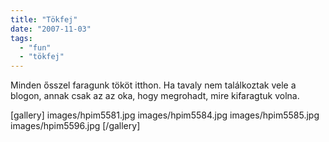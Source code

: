 ```yaml
---
title: "Tökfej"
date: "2007-11-03"
tags: 
  - "fun"
  - "tökfej"
---
```


Minden ősszel faragunk tököt itthon. Ha tavaly nem találkoztak vele a blogon, annak csak az az oka, hogy megrohadt, mire kifaragtuk volna.

[gallery]
  images/hpim5581.jpg
  images/hpim5584.jpg
  images/hpim5585.jpg
  images/hpim5596.jpg
[/gallery]
